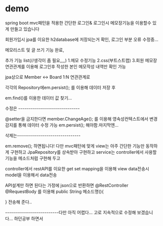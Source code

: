 # demo


spring boot mvc패턴을 적용한 간단한 로그인& 로그인시 메모장기능을 이용할수 있게 만들고 있습니다

회원가입시 jpa를 이요한 h2database에 저장되는거 확인, 로그인 부분 오류 수정중...

메모리스트 및 글 쓰기 기능 완료,

추가 기능 list(//생각이 좀 필요,,,,)
1.메모 수정기능
2.css(부트스트랩)
3.회원 메모장 연관관계를 이용해 로그인후 작성한 본인 메모작성 내역만 확인 가능


jpa상으로
Member <-> Board
1:N 연관관계로

각각의 Repository에em.persist(); 를 이용해 데이터 저장 후

em.find()를 이용한 데이터 값 찾기...

수정은 -------------------------------

@setter을 금지한다면
member.ChangeAge();
를 이용해 영속성컨텍스트에서 변경감지를 통해 데이터 수정 가능
em.persist();
해야함.마지막엔...


삭제는--------------------------------

em.remove();
하면됩니다!
다만 mvc패턴에 맞게
view는 아주 간단한 기능만 동작하게 구현하고
JpaRepository를 상속받아 구현하고
service는 controller에서 사용할 기능을 메소드처럼 구현해 두고

controller에서 restAPI를 이요한 get set mapping을 이용해 view data전송시 model을 이용해서 data전송

API설계만 하면 된다는 가정에 json으로 반환하면
@RestController
@RequestBody
를 이용해
public String 메소드명(){

}
전송해 준다..

---------------------------다만 아직 어렵다... 고로 지속적으로 수정해 보겠습니다... 하던공부 하면서



